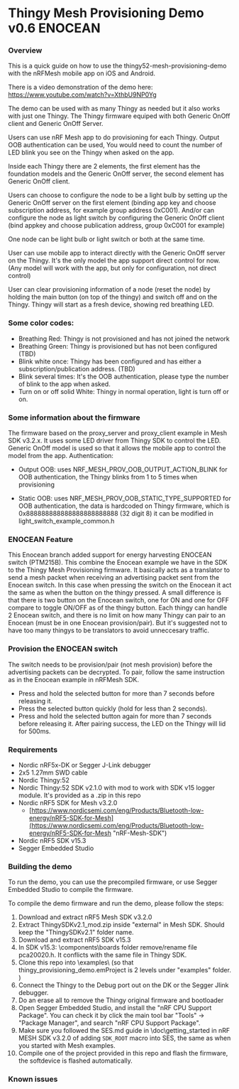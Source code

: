 # Thingy Mesh Provisioning Demo v0.6 ENOCEAN
### Overview
This is a quick guide on how to use the thingy52-mesh-provisioning-demo with the nRFMesh mobile app on iOS and Android.

There is a video demonstration of the demo here: https://www.youtube.com/watch?v=XthbU9NP0Yg

The demo can be used with as many Thingy as needed but it also works with just one Thingy. The Thingy firmware equiped with both Generic OnOff client and Generic OnOff Server.

Users can use nRF Mesh app to do provisioning for each Thingy. Output OOB authentication can be used, You would need to count the number of LED blink you see on the Thingy when asked on the app. 

Inside each Thingy there are 2 elements, the first element has the foundation models and the Generic OnOff server, the second element has Generic OnOff client.

Users can choose to configure the node to be a light bulb by setting up the Generic OnOff server on the first element (binding app key and choose subscription address, for example group address 0xC001). And/or can configure the node as light switch by configuring the Generic OnOff client (bind appkey and choose publication address, group 0xC001 for example)

One node can be light bulb or light switch or both at the same time. 

User can use mobile app to interact directly with the Generic OnOff server on the Thingy. It's the only model the app support direct control for now. 
(Any model will work with the app, but only for configuration, not direct control)

User can clear provisioning information of a node (reset the node) by holding the main button (on top of the thingy) and switch off and on the Thingy. Thingy will start as a fresh device, showing red breathing LED.

### Some color codes: 

- Breathing Red: Thingy is not provisioned and has not joined the network
- Breathing Green: Thingy is provisioned but has not been configured (TBD)
- Blink white once: Thingy has been configured and has either a subscription/publication address.  (TBD)
- Blink several times: It's the OOB authentication, please type the number of blink to the app when asked. 
- Turn on or off solid White: Thingy in normal operation, light is turn off or on. 

### Some information about the firmware
The firmware based on the proxy_server and proxy_client example in Mesh SDK v3.2.x. It uses some LED driver from Thingy SDK to control the LED.
Generic OnOff model is used so that it allows the mobile app to control the model from the app. 
Authentication: 

- Output OOB: uses NRF_MESH_PROV_OOB_OUTPUT_ACTION_BLINK for OOB authentication, the Thingy blinks from 1 to 5 times when provisioning 

- Static OOB: uses NRF_MESH_PROV_OOB_STATIC_TYPE_SUPPORTED for OOB authentication, the data is hardcoded on Thingy firmware, which is 0x888888888888888888888888 (32 digit 8) it can be modified in light_switch_example_common.h

### ENOCEAN Feature
This Enocean branch added support for energy harvesting ENOCEAN switch (PTM215B). This combine the Enocean example we have in the SDK to the Thingy Mesh Provisioning firmware. It basically acts as a translator to send a mesh packet when receiving an advertising packet sent from the Enocean switch. In this case when pressing the switch on the Enocean it act the same as when the button on the thingy pressed. A small difference is that there is two button on the Enocean switch, one for ON and one for OFF compare to toggle ON/OFF as of the thingy button. Each thingy can handle 2 Enocean switch, and there is no limit on how many Thingy can pair to an Enocean (must be in one Enocean provision/pair). But it's suggested not to have too many thingys to be translators to avoid unneccesary traffic.

### Provision the ENOCEAN switch
The switch needs to be provision/pair (not mesh provision) before the advertising packets can be decrypted. To pair, follow the same instruction as in the Enocean example in nRFMesh SDK.       
- Press and hold the selected button for more than 7 seconds before releasing it.
- Press the selected button quickly (hold for less than 2 seconds).
- Press and hold the selected button again for more than 7 seconds before releasing it.
After pairing success, the LED on the Thingy will lid for 500ms. 

### Requirements
- Nordic nRF5x-DK or Segger J-Link debugger
- 2x5 1.27mm SWD cable
- Nordic Thingy:52 
- Nordic Thingy:52 SDK v2.1.0 with mod to work with SDK v15 logger module. It's provided as a .zip in this repo
- Nordic nRF5 SDK for Mesh v3.2.0
    - [https://www.nordicsemi.com/eng/Products/Bluetooth-low-energy/nRF5-SDK-for-Mesh](https://www.nordicsemi.com/eng/Products/Bluetooth-low-energy/nRF5-SDK-for-Mesh "nRF-Mesh-SDK")
- Nordic nRF5 SDK v15.3
- Segger Embedded Studio 

### Building the demo
To run the demo, you can use the precompiled firmware, or use Segger Embedded Studio to compile the firmware.

To compile the demo firmware and run the demo, please follow the steps:
1. Download and extract nRF5 Mesh SDK v3.2.0
2. Extract ThingySDKv2.1_mod.zip inside "external" in Mesh SDK. Should keep the "ThingySDKv2.1" folder name. 
3. Download and extract nRF5 SDK v15.3 
4. In SDK v15.3: \components\boards folder remove/rename file pca20020.h. It conflicts with the same file in Thingy SDK. 
4. Clone this repo into \examples\ (so that thingy_provisioning_demo.emProject is 2 levels under "examples" folder. )
5. Connect the Thingy to the Debug port out on the DK or the Segger Jlink debugger. 
6. Do an erase all to remove the Thingy original firmware and bootloader
7. Open Segger Embedded Studio, and install the "nRF CPU Support Package". You can check it by click the main tool bar "Tools" -> "Package Manager", and search "nRF CPU Support Package".
8. Make sure you followed the SES.md guide in \doc\getting_started in nRF MESH SDK v3.2.0 of adding `SDK_ROOT` macro into SES, the same as when you started with Mesh examples. 
9. Compile one of the project provided in this repo and flash the firmware, the softdevice is flashed automatically. 

### Known issues

 
 






